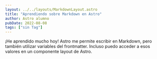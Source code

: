 ```yaml
---
layout: ../../layouts/MarkdownLayout.astro
title: "Aprendiendo sobre Markdown en Astro"
author: Astro alumno
pubDate: 2022-08-08
tags: ["sin Tag"]
---
```


¡He aprendido mucho hoy! Astro me permite escribir en Markdown, pero también utilizar variables del frontmatter. Incluso puedo acceder a esos valores en un componente layout de Astro.
